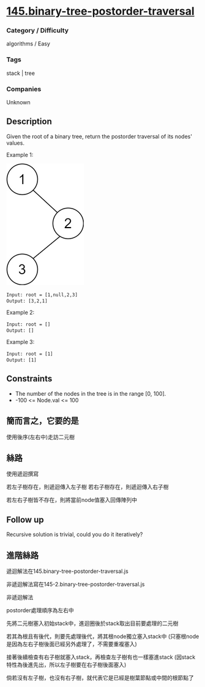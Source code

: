 # [145.binary-tree-postorder-traversal](https://leetcode.com/problems/binary-tree-postorder-traversal)

### Category / Difficulty
algorithms / Easy

### Tags
stack | tree
	 		
### Companies
Unknown


## Description

Given the root of a binary tree, return the postorder traversal of its nodes' values.

 

Example 1:


![image info](./img/145e1.jpg)
```
Input: root = [1,null,2,3]
Output: [3,2,1]
```

Example 2:
```
Input: root = []
Output: []
```

Example 3:
```
Input: root = [1]
Output: [1]
```

## Constraints
- The number of the nodes in the tree is in the range [0, 100].
- -100 <= Node.val <= 100

## 簡而言之，它要的是
使用後序(左右中)走訪二元樹

## 絲路
使用遞迴撰寫

若左子樹存在，則遞迴傳入左子樹
若右子樹存在，則遞迴傳入右子樹

若左右子樹皆不存在，則將當前node值塞入回傳陣列中

## Follow up
Recursive solution is trivial, could you do it iteratively?

## 進階絲路
遞迴解法在145.binary-tree-postorder-traversal.js

非遞迴解法寫在145-2.binary-tree-postorder-traversal.js

非遞迴解法

postorder處理順序為左右中

先將二元樹塞入初始stack中，進迴圈後於stack取出目前要處理的二元樹

若其為根且有後代，則要先處理後代，將其根node獨立塞入stack中 (只塞根node是因為左右子樹後面已經另外處理了，不需要重複塞入)

接著後續檢查有右子樹就塞入stack，再檢查左子樹有也一樣塞進stack (因stack特性為後進先出，所以左子樹要在右子樹後面塞入)

倘若沒有左子樹，也沒有右子樹，就代表它是已經是樹葉節點或中間的根節點了


